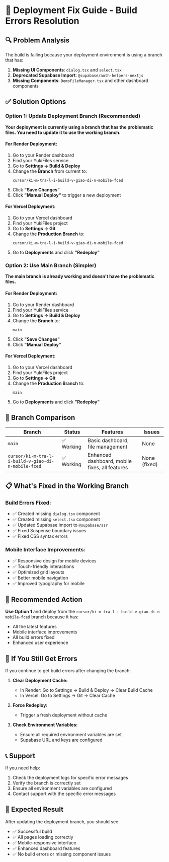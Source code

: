 # 🚀 Deployment Fix Guide - Build Errors Resolution

## 🔍 **Problem Analysis**

The build is failing because your deployment environment is using a branch that has:
1. **Missing UI Components**: `dialog.tsx` and `select.tsx`
2. **Deprecated Supabase Import**: `@supabase/auth-helpers-nextjs`
3. **Missing Components**: `DemoFileManager.tsx` and other dashboard components

## ✅ **Solution Options**

### **Option 1: Update Deployment Branch (Recommended)**

**Your deployment is currently using a branch that has the problematic files. You need to update it to use the working branch.**

#### **For Render Deployment:**
1. Go to your Render dashboard
2. Find your YukiFiles service
3. Go to **Settings → Build & Deploy**
4. Change the **Branch** from current to:
   ```
   cursor/ki-m-tra-l-i-build-v-giao-di-n-mobile-fced
   ```
5. Click **"Save Changes"**
6. Click **"Manual Deploy"** to trigger a new deployment

#### **For Vercel Deployment:**
1. Go to your Vercel dashboard
2. Find your YukiFiles project
3. Go to **Settings → Git**
4. Change the **Production Branch** to:
   ```
   cursor/ki-m-tra-l-i-build-v-giao-di-n-mobile-fced
   ```
5. Go to **Deployments** and click **"Redeploy"**

### **Option 2: Use Main Branch (Simpler)**

**The main branch is already working and doesn't have the problematic files.**

#### **For Render Deployment:**
1. Go to your Render dashboard
2. Find your YukiFiles service
3. Go to **Settings → Build & Deploy**
4. Change the **Branch** to:
   ```
   main
   ```
5. Click **"Save Changes"**
6. Click **"Manual Deploy"**

#### **For Vercel Deployment:**
1. Go to your Vercel dashboard
2. Find your YukiFiles project
3. Go to **Settings → Git**
4. Change the **Production Branch** to:
   ```
   main
   ```
5. Go to **Deployments** and click **"Redeploy"**

## 🔧 **Branch Comparison**

| Branch | Status | Features | Issues |
|--------|--------|----------|--------|
| `main` | ✅ Working | Basic dashboard, file management | None |
| `cursor/ki-m-tra-l-i-build-v-giao-di-n-mobile-fced` | ✅ Working | Enhanced dashboard, mobile fixes, all features | None (fixed) |

## 📋 **What's Fixed in the Working Branch**

### **Build Errors Fixed:**
- ✅ Created missing `dialog.tsx` component
- ✅ Created missing `select.tsx` component
- ✅ Updated Supabase import to `@supabase/ssr`
- ✅ Fixed Suspense boundary issues
- ✅ Fixed CSS syntax errors

### **Mobile Interface Improvements:**
- ✅ Responsive design for mobile devices
- ✅ Touch-friendly interactions
- ✅ Optimized grid layouts
- ✅ Better mobile navigation
- ✅ Improved typography for mobile

## 🎯 **Recommended Action**

**Use Option 1** and deploy from the `cursor/ki-m-tra-l-i-build-v-giao-di-n-mobile-fced` branch because it has:
- All the latest features
- Mobile interface improvements
- All build errors fixed
- Enhanced user experience

## 🚨 **If You Still Get Errors**

If you continue to get build errors after changing the branch:

1. **Clear Deployment Cache:**
   - In Render: Go to Settings → Build & Deploy → Clear Build Cache
   - In Vercel: Go to Settings → Git → Clear Cache

2. **Force Redeploy:**
   - Trigger a fresh deployment without cache

3. **Check Environment Variables:**
   - Ensure all required environment variables are set
   - Supabase URL and keys are configured

## 📞 **Support**

If you need help:
1. Check the deployment logs for specific error messages
2. Verify the branch is correctly set
3. Ensure all environment variables are configured
4. Contact support with the specific error messages

## 🎉 **Expected Result**

After updating the deployment branch, you should see:
- ✅ Successful build
- ✅ All pages loading correctly
- ✅ Mobile-responsive interface
- ✅ Enhanced dashboard features
- ✅ No build errors or missing component issues